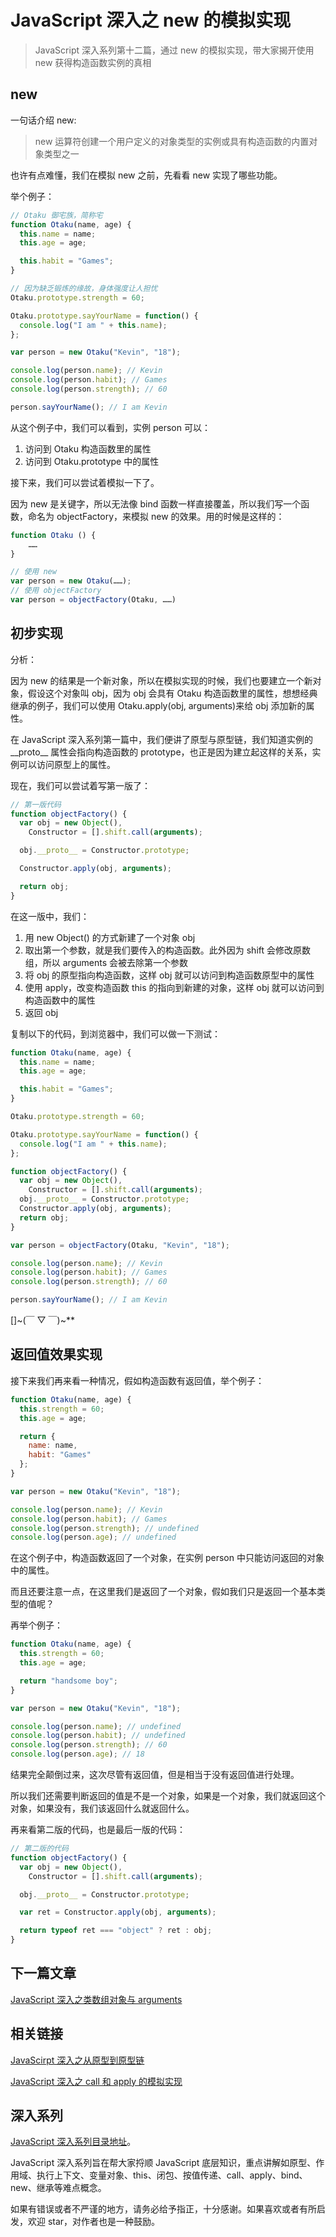 # JavaScript 深入之 new 的模拟实现

> JavaScript 深入系列第十二篇，通过 new 的模拟实现，带大家揭开使用 new 获得构造函数实例的真相

## new

一句话介绍 new:

> new 运算符创建一个用户定义的对象类型的实例或具有构造函数的内置对象类型之一

也许有点难懂，我们在模拟 new 之前，先看看 new 实现了哪些功能。

举个例子：

```js
// Otaku 御宅族，简称宅
function Otaku(name, age) {
  this.name = name;
  this.age = age;

  this.habit = "Games";
}

// 因为缺乏锻炼的缘故，身体强度让人担忧
Otaku.prototype.strength = 60;

Otaku.prototype.sayYourName = function() {
  console.log("I am " + this.name);
};

var person = new Otaku("Kevin", "18");

console.log(person.name); // Kevin
console.log(person.habit); // Games
console.log(person.strength); // 60

person.sayYourName(); // I am Kevin
```

从这个例子中，我们可以看到，实例 person 可以：

1. 访问到 Otaku 构造函数里的属性
2. 访问到 Otaku.prototype 中的属性

接下来，我们可以尝试着模拟一下了。

因为 new 是关键字，所以无法像 bind 函数一样直接覆盖，所以我们写一个函数，命名为 objectFactory，来模拟 new 的效果。用的时候是这样的：

```js
function Otaku () {
    ……
}

// 使用 new
var person = new Otaku(……);
// 使用 objectFactory
var person = objectFactory(Otaku, ……)
```

## 初步实现

分析：

因为 new 的结果是一个新对象，所以在模拟实现的时候，我们也要建立一个新对象，假设这个对象叫 obj，因为 obj 会具有 Otaku 构造函数里的属性，想想经典继承的例子，我们可以使用 Otaku.apply(obj, arguments)来给 obj 添加新的属性。

在 JavaScript 深入系列第一篇中，我们便讲了原型与原型链，我们知道实例的 \_\_proto\_\_ 属性会指向构造函数的 prototype，也正是因为建立起这样的关系，实例可以访问原型上的属性。

现在，我们可以尝试着写第一版了：

```js
// 第一版代码
function objectFactory() {
  var obj = new Object(),
    Constructor = [].shift.call(arguments);

  obj.__proto__ = Constructor.prototype;

  Constructor.apply(obj, arguments);

  return obj;
}
```

在这一版中，我们：

1. 用 new Object() 的方式新建了一个对象 obj
2. 取出第一个参数，就是我们要传入的构造函数。此外因为 shift 会修改原数组，所以 arguments 会被去除第一个参数
3. 将 obj 的原型指向构造函数，这样 obj 就可以访问到构造函数原型中的属性
4. 使用 apply，改变构造函数 this 的指向到新建的对象，这样 obj 就可以访问到构造函数中的属性
5. 返回 obj

复制以下的代码，到浏览器中，我们可以做一下测试：

```js
function Otaku(name, age) {
  this.name = name;
  this.age = age;

  this.habit = "Games";
}

Otaku.prototype.strength = 60;

Otaku.prototype.sayYourName = function() {
  console.log("I am " + this.name);
};

function objectFactory() {
  var obj = new Object(),
    Constructor = [].shift.call(arguments);
  obj.__proto__ = Constructor.prototype;
  Constructor.apply(obj, arguments);
  return obj;
}

var person = objectFactory(Otaku, "Kevin", "18");

console.log(person.name); // Kevin
console.log(person.habit); // Games
console.log(person.strength); // 60

person.sayYourName(); // I am Kevin
```

[]\~(￣ ▽ ￣)\~\*\*

## 返回值效果实现

接下来我们再来看一种情况，假如构造函数有返回值，举个例子：

```js
function Otaku(name, age) {
  this.strength = 60;
  this.age = age;

  return {
    name: name,
    habit: "Games"
  };
}

var person = new Otaku("Kevin", "18");

console.log(person.name); // Kevin
console.log(person.habit); // Games
console.log(person.strength); // undefined
console.log(person.age); // undefined
```

在这个例子中，构造函数返回了一个对象，在实例 person 中只能访问返回的对象中的属性。

而且还要注意一点，在这里我们是返回了一个对象，假如我们只是返回一个基本类型的值呢？

再举个例子：

```js
function Otaku(name, age) {
  this.strength = 60;
  this.age = age;

  return "handsome boy";
}

var person = new Otaku("Kevin", "18");

console.log(person.name); // undefined
console.log(person.habit); // undefined
console.log(person.strength); // 60
console.log(person.age); // 18
```

结果完全颠倒过来，这次尽管有返回值，但是相当于没有返回值进行处理。

所以我们还需要判断返回的值是不是一个对象，如果是一个对象，我们就返回这个对象，如果没有，我们该返回什么就返回什么。

再来看第二版的代码，也是最后一版的代码：

```js
// 第二版的代码
function objectFactory() {
  var obj = new Object(),
    Constructor = [].shift.call(arguments);

  obj.__proto__ = Constructor.prototype;

  var ret = Constructor.apply(obj, arguments);

  return typeof ret === "object" ? ret : obj;
}
```

## 下一篇文章

[JavaScript 深入之类数组对象与 arguments](https://github.com/fyuanfen/note/blob/master/article/JavaScript/JavaScript深入之类数组对象与arguments.md)

## 相关链接

[JavaScirpt 深入之从原型到原型链](https://github.com/fyuanfen/note/blob/master/article/JavaScript/JavaScirpt深入之从原型到原型链.md)

[JavaScript 深入之 call 和 apply 的模拟实现](https://github.com/fyuanfen/note/blob/master/article/JavaScript/JavaScript深入之call和apply的模拟实现.md)

## 深入系列

[JavaScript 深入系列目录地址](https://github.com/fyuanfen/note/blob/master/article/JavaScript/README.md)。

JavaScript 深入系列旨在帮大家捋顺 JavaScript 底层知识，重点讲解如原型、作用域、执行上下文、变量对象、this、闭包、按值传递、call、apply、bind、new、继承等难点概念。

如果有错误或者不严谨的地方，请务必给予指正，十分感谢。如果喜欢或者有所启发，欢迎 star，对作者也是一种鼓励。
